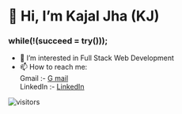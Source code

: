 # 👋 Hi, I’m Kajal Jha (KJ)
### while(!(succeed = try()));
- 👀 I’m interested in Full Stack Web Development
- 📫 How to reach me: </br>
   Gmail :- [G mail](mailto:kajal832jha@gmail.com)<br>
   LinkedIn :- [LinkedIn](linkedin.com/in/kajal-jha-105262194)
    
 
<!---
kajaljha09/kajaljha09 is a ✨ special ✨ repository because its `README.md` (this file) appears on your GitHub profile.
You can click the Preview link to take a look at your changes. .
--->
![visitors](https://visitor-badge.laobi.icu/badge?page_id=kajaljha09.kajaljha09)
